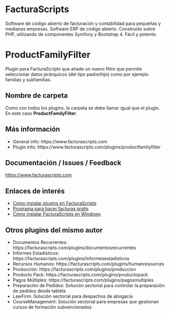 # FacturaScripts
Software de código abierto de facturación y contabilidad para pequeñas y medianas empresas.
Software ERP de código abierto. Construido sobre PHP, utilizando de componentes Symfony y Bootstrap 4.
Fácil y potente.

# ProductFamilyFilter
Plugin para FacturaScripts que añade un nuevo filtro que permite seleccionar datos 
jerárquicos (del tipo padre/hijo) como por ejemplo familias y subfamilias.

## Nombre de carpeta
Como con todos los plugins, la carpeta se debe llamar igual que el plugin. En este caso **ProductFamilyFilter**.

## Más información
<ul>
    <li>General info: https://www.facturascripts.com</li>
    <li>Plugin info:  https://www.facturascripts.com/plugins/productfamilyfilter</li>
</ul>


## Documentación / Issues / Feedback
https://www.facturascripts.com

## Enlaces de interés
- [Cómo instalar plugins en FacturaScripts](https://facturascripts.com/publicaciones/como-instalar-un-plugin-en-facturascripts)
- [Programa para hacer facturas gratis](https://facturascripts.com/programa-para-hacer-facturas)
- [Cómo instalar FacturaScripts en Windows](https://facturascripts.com/instalar-windows)

## Otros plugins del mismo autor
<ul>
    <li>Documentos Recurrentes: https://facturascripts.com/plugins/documentosrecurrentes</li>
    <li>Informes Estadísticos: https://facturascripts.com/plugins/informesestadisticos</li>
    <li>Recursos Humanos: https://facturascripts.com/plugins/humanresources</li>
    <li>Producción: https://facturascripts.com/plugins/produccion</li>
    <li>Producto Pack: https://facturascripts.com/plugins/productopack</li>
    <li>Pagos Múltiples: https://facturascripts.com/plugins/pagosmultiples</li>
    <li>Preparación de Pedidos: Solución sectorial para controlar la preparación de pedidos desde tablets</li>
    <li>LawFirm: Solución sectorial para despachos de abogacía</li>
    <li>CourseManagement: Solución sectorial para empresas que gestionan cursos de formación subvencionados</li>
</ul>

